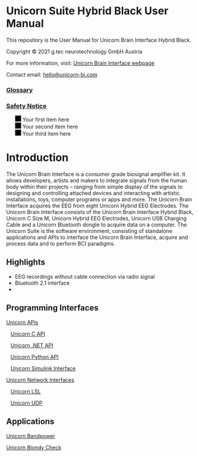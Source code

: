 # Unicorn Suite Hybrid Black User Manual
This repository is the User Manual for Unicorn Brain Interface Hybrid Black.

Copyright © 2021 g.tec neurotechnology GmbH Austria

For more information, visit: [Unicorn Brain Interface webpage](www.unicorn-bi.com)

Contact email: hello@unicorn-bi.com

### [Glossary](Glossary/glossaryInformation.md)

### [Safety Notice](Safety/safetyNotice.md)
<ul style="list-style-type: none;">
    <li><img src="img/image.png" alt="Bullet" style="width: 16px; height: 16px;"> Your first item here</li>
    <li><img src="img/image.png" alt="Bullet" style="width: 16px; height: 16px;"> Your second item here</li>
    <li><img src="img/image.png" alt="Bullet" style="width: 16px; height: 16px;"> Your third item here</li>
</ul>

# Introduction
The Unicorn Brain Interface is a consumer grade biosignal amplifier kit. It allows developers, artists and makers to integrate signals from the human body within their projects – ranging from simple display of the signals to designing and controlling attached devices and interacting with artistic installations, toys, computer programs or apps and more. The Unicorn Brain Interface acquires the EEG from eight Unicorn Hybrid EEG Electrodes. The Unicorn Brain Interface consists of the Unicorn Brain Interface Hybrid Black, Unicorn C Size M, Unicorn Hybrid EEG Electrodes, Unicorn USB Charging Cable and a Unicorn Bluetooth dongle to acquire data on a computer. The Unicorn Suite is the software environment, consisting of standalone applications and APIs to interface the Unicorn Brain Interface, acquire and process data and to perform BCI paradigms.

## Highlights
- EEG recordings without cable connection via radio signal
- Bluetooth 2.1 interface
- 
## Programming Interfaces
[Unicorn APIs](https://github.com/unicorn-bi/Unicorn-Hybrid-Black-Windows-APIs)<br/>

&nbsp;&nbsp;&nbsp;[Unicorn C API](https://github.com/unicorn-bi/Unicorn-Hybrid-Black-Windows-APIs/blob/main/c-api/unicorn-c-api.md)<br/>

&nbsp;&nbsp;&nbsp;[Unicorn .NET API](https://github.com/unicorn-bi/Unicorn-Hybrid-Black-Windows-APIs/blob/main/dotnet-api/unicorn-dotnet-api.md)<br/>

&nbsp;&nbsp;&nbsp;[Unicorn Python API](https://github.com/unicorn-bi/Unicorn-Hybrid-Black-Windows-APIs/blob/main/python-api/unicorn-python-api.md)<br/>

&nbsp;&nbsp;&nbsp;[Unicorn Simulink Interface](https://github.com/unicorn-bi/Unicorn-Hybrid-Black-Windows-APIs/blob/main/simulink-interface/unicorn-simulink-interface.md)<br/>

[Unicorn Network Interfaces](https://github.com/unicorn-bi/Unicorn-Network-Interfaces-Hybrid-Black/tree/main)<br/>

&nbsp;&nbsp;&nbsp;[Unicorn LSL](https://github.com/unicorn-bi/Unicorn-Network-Interfaces-Hybrid-Black/tree/main/LSL)<br/>

&nbsp;&nbsp;&nbsp;[Unicorn UDP](https://github.com/unicorn-bi/Unicorn-Network-Interfaces-Hybrid-Black/tree/main/UDP)<br/>

## Applications

[Unicorn Bandpower](https://github.com/unicorn-bi/Unicorn-Bandpower-Hybrid-Black)<br/>

[Unicorn Blondy Check](https://github.com/unicorn-bi/Unicorn-Hybrid-Black-Windows-APIs)<br/>